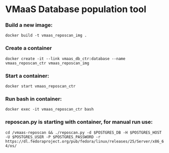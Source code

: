 # VMaaS Database population tool

### Build a new image:

```docker build -t vmaas_reposcan_img .```

### Create a container

```docker create -it --link vmaas_db_ctr:database --name vmaas_reposcan_ctr vmaas_reposcan_img```

### Start a container:

```docker start vmaas_reposcan_ctr```

### Run bash in container:

```docker exec -it vmaas_reposcan_ctr bash```


### reposcan.py is starting with container, for manual run use:

```cd /vmaas-reposcan && ./reposcan.py -d $POSTGRES_DB -H $POSTGRES_HOST -U $POSTGRES_USER -P $POSTGRES_PASSWORD -r https://dl.fedoraproject.org/pub/fedora/linux/releases/25/Server/x86_64/os/```
